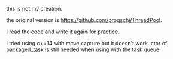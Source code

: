 this is not my creation.

the original version is https://github.com/progschj/ThreadPool.

I read the code and write it again for practice.

I tried using c++14 with move capture but it doesn't work.
ctor of packaged_task is still needed when using with the task queue.